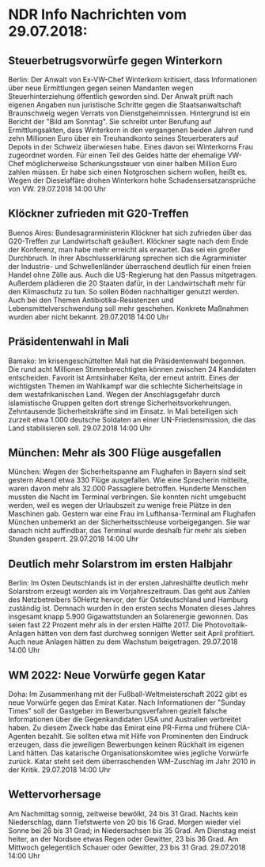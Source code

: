 # NDR Info Nachrichten vom 29.07.2018:


## Steuerbetrugsvorwürfe gegen Winterkorn
Berlin: Der Anwalt von Ex-VW-Chef Winterkorn kritisiert, dass Informationen über neue Ermittlungen gegen seinen Mandanten wegen Steuerhinterziehung öffentlich geworden sind. Der Anwalt prüft nach eigenen Angaben nun juristische Schritte gegen die Staatsanwaltschaft Braunschweig wegen Verrats von Dienstgeheimnissen. Hintergrund ist ein Bericht der "Bild am Sonntag". Sie schreibt unter Berufung auf Ermittlungsakten, dass Winterkorn in den vergangenen beiden Jahren rund zehn Millionen Euro über ein Treuhandkonto seines Steuerberaters auf Depots in der Schweiz überwiesen habe. Eines davon sei Winterkorns Frau zugeordnet worden. Für einen Teil des Geldes hätte der ehemalige VW-Chef möglicherweise Schenkungssteuer von einer halben Million Euro zahlen müssen. Er habe sich einen Notgroschen sichern wollen, heißt es. Wegen der Dieselaffäre drohen Winterkorn hohe Schadensersatzansprüche von VW. 29.07.2018 14:00 Uhr 

## Klöckner zufrieden mit G20-Treffen
Buenos Aires:	Bundesagrarministerin Klöckner hat sich zufrieden über das G20-Treffen zur Landwirtschaft geäußert. Klöckner sagte nach dem Ende der Konferenz, man habe mehr erreicht als erwartet. Das sei ein großer Durchbruch. In ihrer Abschlusserklärung sprechen sich die Agrarminister der Industrie- und Schwellenländer überraschend deutlich für einen freien Handel ohne Zölle aus. Auch die US-Regierung hat den Passus mitgetragen. Außerdem plädieren die 20 Staaten dafür, in der Landwirtschaft mehr für den Klimaschutz zu tun. So sollen Böden nachhaltiger genutzt werden. Auch bei den Themen Antibiotika-Resistenzen und Lebensmittelverschwendung soll mehr geschehen. Konkrete Maßnahmen wurden aber nicht bekannt. 29.07.2018 14:00 Uhr 

## Präsidentenwahl in Mali
Bamako: Im krisengeschüttelten Mali hat die Präsidentenwahl begonnen. Die rund acht Millionen Stimmberechtigten können zwischen 24 Kandidaten entscheiden. Favorit ist Amtsinhaber Keïta, der erneut antritt. Eines der wichtigsten Themen im Wahlkampf war die schlechte Sicherheitslage in dem westafrikanischen Land. Wegen der Anschlagsgefahr durch islamistische Gruppen gelten dort strenge Sicherheitsvorkehrungen. Zehntausende Sicherheitskräfte sind im Einsatz. In Mali beteiligen sich zurzeit etwa 1.000 deutsche Soldaten an einer UN-Friedensmission, die das Land stabilisieren soll. 29.07.2018 14:00 Uhr 

## München: Mehr als 300 Flüge ausgefallen
München:	Wegen der Sicherheitspanne am Flughafen in Bayern sind seit gestern Abend etwa 330 Flüge ausgefallen. Wie eine Sprecherin mitteilte, waren davon mehr als 32.000 Passagiere betroffen. Hunderte Menschen mussten die Nacht im Terminal verbringen. Sie konnten nicht umgebucht werden, weil es wegen der Urlaubszeit zu wenige freie Plätze in den Maschinen gab. Gestern war eine Frau im Lufthansa-Terminal am Flughafen München unbemerkt an der Sicherheitsschleuse vorbeigegangen. Sie war danach nicht auffindbar, das Terminal wurde deshalb für mehr als sieben Stunden gesperrt. 29.07.2018 14:00 Uhr 

## Deutlich mehr Solarstrom im ersten Halbjahr
Berlin:	Im Osten Deutschlands ist in der ersten Jahreshälfte deutlich mehr Solarstrom erzeugt worden als im Vorjahreszeitraum. Das geht aus Zahlen des Netzbetreibers 50Hertz hervor, der für Ostdeutschland und Hamburg zuständig ist. Demnach wurden in den ersten sechs Monaten dieses Jahres insgesamt knapp 5.900 Gigawattstunden an Solarenergie gewonnen. Das seien fast 22 Prozent mehr als in der ersten Hälfte 2017. Die Photovoltaik-Anlagen hätten von dem fast durchweg sonnigen Wetter seit April profitiert. Auch neue Anlagen hätten zu dem Wachstum beigetragen. 29.07.2018 14:00 Uhr 

## WM 2022: Neue Vorwürfe gegen Katar
Doha: Im Zusammenhang mit der Fußball-Weltmeisterschaft 2022 gibt es neue Vorwürfe gegen das Emirat Katar. Nach Informationen der "Sunday Times" soll der Gastgeber im Bewerbungsverfahren gezielt falsche Informationen über die Gegenkandidaten USA und Australien verbreitet haben. Zu diesem Zweck habe das Emirat eine PR-Firma und frühere CIA-Agenten bezahlt. Sie sollten etwa mit Hilfe von Prominenten den Eindruck erzeugen, dass die jeweiligen Bewerbungen keinen Rückhalt im eigenen Land hätten. Das katarische Organisationskomitee wies jegliche Vorwürfe zurück. Katar steht seit dem überraschenden WM-Zuschlag im Jahr 2010 in der Kritik. 29.07.2018 14:00 Uhr 

## Wettervorhersage
Am Nachmittag sonnig, zeitweise bewölkt, 24 bis 31 Grad. Nachts kein Niederschlag, dann Tiefstwerte von  20 bis 16 Grad. Morgen wieder viel Sonne bei 26 bis 31 Grad; in Niedersachsen bis 35 Grad. Am Dienstag meist heiter, an der Nordsee etwas Regen oder Gewitter, 23 bis 36 Grad. Am Mittwoch gelegentlich Schauer oder Gewitter, 23 bis 31 Grad. 29.07.2018 14:00 Uhr 
